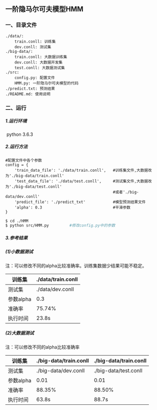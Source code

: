## 一阶隐马尔可夫模型HMM

### 一、目录文件

```
./data/:
    train.conll: 训练集
    dev.conll: 测试集
./big-data/:
	train.conll: 大数据训练集
	dev.conll: 大数据开发集
	test.conll: 大数据测试集
./src:
	config.py: 配置文件
    HMM.py: 一阶隐马尔可夫模型的代码
./predict.txt: 预测结果
./README.md: 使用说明
```



### 二、运行

##### 1.运行环境

​    python 3.6.3

##### 2.运行方法

```
#配置文件中各个参数
config = {
    'train_data_file': './data/train.conll',   #训练集文件,大数据改为'./big-data/train.conll'
    'test_data_file': './data/test.conll',     #测试集文件,大数据改为'./big-data/test.conll'
    										   #或者'./big-data/dev.conll'
	'predict_file': './predict_txt'			   #模型预测结果文件
	'alpha': 0.3 							   #平滑参数
}
```

```bash
$ cd ./HMM
$ python src/HMM.py			#修改config.py中的参数
```

##### 3.参考结果

##### (1)小数据测试

注：可以修改不同的alpha比较准确率。训练集数据少结果可能不稳定。

| 训练集    | ./data/train.conll |
| --------- | ------------------ |
| 测试集    | ./data/dev.conll   |
| 参数alpha | 0.3                |
| 准确率    | 75.74%             |
| 执行时间  | 23.8s              |

##### (2)大数据测试

注：可以修改不同的alpha比较准确率

| 训练集    | ./big-data/train.conll | ./big-data/train.conll |
| --------- | ---------------------- | ---------------------- |
| 测试集    | ./big-data/dev.conll   | ./big-data/test.conll  |
| 参数alpha | 0.01                   | 0.01                   |
| 准确率    | 88.35%                 | 88.50%                 |
| 执行时间  | 63.8s                  | 88.7s                  |



